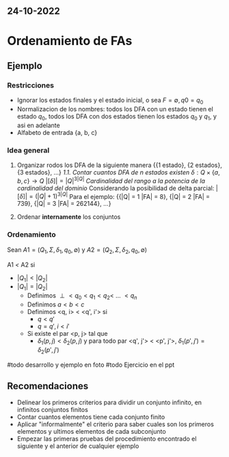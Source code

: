 24-10-2022
---
# Ordenamiento de FAs
## Ejemplo
### Restricciones
- Ignorar los estados finales y el estado inicial, o sea $F = \emptyset, q0 = q_0$
- Normalizacion de los nombres: todos los DFA con un estado tienen el estado $q_0$, todos los DFA con dos estados tienen los estados $q_0$ y $q_1$, y asi en adelante
- Alfabeto de entrada {a, b, c}

### Idea general
1. Organizar rodos los DFA de la siguiente manera
	{{1 estado}, {2 estados}, {3 estados}, ...}
	*1.1. Contar cuantos DFA de n estados existen*
	$\delta: Q \times \{a, b, c\} \rightarrow Q$
	$|[\delta]| = |Q|^{3|Q|}$ *Cardinalidad del rango a la potencia de la cardinalidad del dominio*
	Considerando la posibilidad de delta parcial: $|[\delta]| = (|Q| + 1)^{3|Q|}$
	Para el ejemplo: {{|Q| = 1 |FA| = 8}, {|Q| = 2 |FA| = 739}, {|Q| = 3 |FA| = 262144}, ...}

2. Ordenar **internamente** los conjuntos

### Ordenamiento
Sean $A1 = (Q_1, \Sigma, \delta_1, q_0, \emptyset)$ y $A2 = (Q_2, \Sigma, \delta_2, q_0, \emptyset)$

A1 *<* A2 si
- $|Q_1| < |Q_2|$
- $|Q_1| = |Q_2|$
	- Definimos $\perp < q_0 < q_1 < q_2 < \ ... \ < q_n$
	- Definimos $a < b < c$
	- Definimos <q, i> $<$ <q', i'> si
		- $q < q'$
		- $q = q', i < i'$
	- Si existe el par <p, j> tal que
		- $\delta_1(p, j) < \delta_2(p, j)$
		y para todo par <q', j'> $<$ <p', j'>, $\delta_1(p', j') = \delta_2(p', j')$

#todo desarrollo y ejemplo en foto
#todo Ejercicio en el ppt

## Recomendaciones
- Delinear los primeros criterios para dividir un conjunto infinito, en infinitos conjuntos finitos
- Contar cuantos elementos tiene cada conjunto finito
- Aplicar "informalmente" el criterio para saber cuales son los primeros elementos y ultimos elementos de cada subconjunto
- Empezar las primeras pruebas del procedimiento encontrado el siguiente y el anterior de cualquier ejemplo